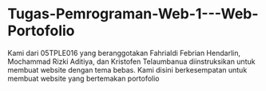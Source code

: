 # Tugas-Pemrograman-Web-1---Web-Portofolio
Kami dari 05TPLE016 yang beranggotakan Fahrialdi Febrian Hendarlin, Mochammad Rizki Aditiya, dan Kristofen Telaumbanua diinstruksikan untuk membuat website dengan tema bebas. Kami disini berkesempatan untuk membuat website yang bertemakan portofolio
